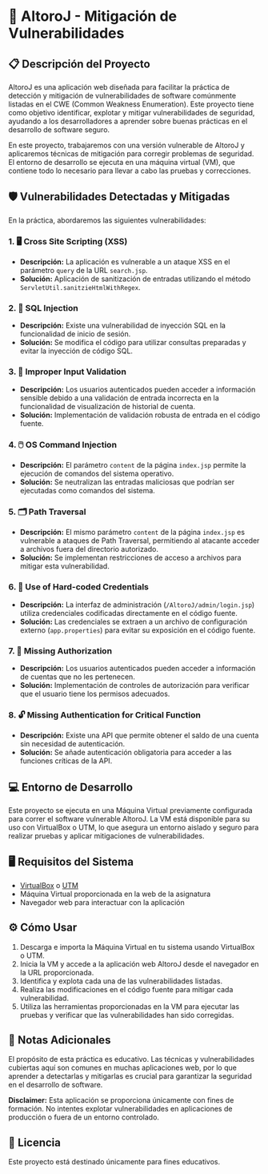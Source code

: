 # 🔐 AltoroJ - Mitigación de Vulnerabilidades

## 📋 Descripción del Proyecto

AltoroJ es una aplicación web diseñada para facilitar la práctica de detección y mitigación de vulnerabilidades de software comúnmente listadas en el CWE (Common Weakness Enumeration). Este proyecto tiene como objetivo identificar, explotar y mitigar vulnerabilidades de seguridad, ayudando a los desarrolladores a aprender sobre buenas prácticas en el desarrollo de software seguro.

En este proyecto, trabajaremos con una versión vulnerable de AltoroJ y aplicaremos técnicas de mitigación para corregir problemas de seguridad. El entorno de desarrollo se ejecuta en una máquina virtual (VM), que contiene todo lo necesario para llevar a cabo las pruebas y correcciones.

## 🛡️ Vulnerabilidades Detectadas y Mitigadas

En la práctica, abordaremos las siguientes vulnerabilidades:

### 1. 🖥️ Cross Site Scripting (XSS)
- **Descripción:** La aplicación es vulnerable a un ataque XSS en el parámetro `query` de la URL `search.jsp`.
- **Solución:** Aplicación de sanitización de entradas utilizando el método `ServletUtil.sanitzieHtmlWithRegex`.

### 2. 💉 SQL Injection
- **Descripción:** Existe una vulnerabilidad de inyección SQL en la funcionalidad de inicio de sesión.
- **Solución:** Se modifica el código para utilizar consultas preparadas y evitar la inyección de código SQL.

### 3. 🚦 Improper Input Validation
- **Descripción:** Los usuarios autenticados pueden acceder a información sensible debido a una validación de entrada incorrecta en la funcionalidad de visualización de historial de cuenta.
- **Solución:** Implementación de validación robusta de entrada en el código fuente.

### 4. 🖱️ OS Command Injection
- **Descripción:** El parámetro `content` de la página `index.jsp` permite la ejecución de comandos del sistema operativo.
- **Solución:** Se neutralizan las entradas maliciosas que podrían ser ejecutadas como comandos del sistema.

### 5. 🗂️ Path Traversal
- **Descripción:** El mismo parámetro `content` de la página `index.jsp` es vulnerable a ataques de Path Traversal, permitiendo al atacante acceder a archivos fuera del directorio autorizado.
- **Solución:** Se implementan restricciones de acceso a archivos para mitigar esta vulnerabilidad.

### 6. 🔐 Use of Hard-coded Credentials
- **Descripción:** La interfaz de administración (`/AltoroJ/admin/login.jsp`) utiliza credenciales codificadas directamente en el código fuente.
- **Solución:** Las credenciales se extraen a un archivo de configuración externo (`app.properties`) para evitar su exposición en el código fuente.

### 7. 🚫 Missing Authorization
- **Descripción:** Los usuarios autenticados pueden acceder a información de cuentas que no les pertenecen.
- **Solución:** Implementación de controles de autorización para verificar que el usuario tiene los permisos adecuados.

### 8. 🔓 Missing Authentication for Critical Function
- **Descripción:** Existe una API que permite obtener el saldo de una cuenta sin necesidad de autenticación.
- **Solución:** Se añade autenticación obligatoria para acceder a las funciones críticas de la API.

## 💻 Entorno de Desarrollo

Este proyecto se ejecuta en una Máquina Virtual previamente configurada para correr el software vulnerable AltoroJ. La VM está disponible para su uso con VirtualBox o UTM, lo que asegura un entorno aislado y seguro para realizar pruebas y aplicar mitigaciones de vulnerabilidades.

## 🖥️ Requisitos del Sistema

- [VirtualBox](https://www.virtualbox.org/) o [UTM](https://mac.getutm.app/)
- Máquina Virtual proporcionada en la web de la asignatura
- Navegador web para interactuar con la aplicación

## ⚙️ Cómo Usar

1. Descarga e importa la Máquina Virtual en tu sistema usando VirtualBox o UTM.
2. Inicia la VM y accede a la aplicación web AltoroJ desde el navegador en la URL proporcionada.
3. Identifica y explota cada una de las vulnerabilidades listadas.
4. Realiza las modificaciones en el código fuente para mitigar cada vulnerabilidad.
5. Utiliza las herramientas proporcionadas en la VM para ejecutar las pruebas y verificar que las vulnerabilidades han sido corregidas.

## 📝 Notas Adicionales

El propósito de esta práctica es educativo. Las técnicas y vulnerabilidades cubiertas aquí son comunes en muchas aplicaciones web, por lo que aprender a detectarlas y mitigarlas es crucial para garantizar la seguridad en el desarrollo de software.

**Disclaimer:** Esta aplicación se proporciona únicamente con fines de formación. No intentes explotar vulnerabilidades en aplicaciones de producción o fuera de un entorno controlado.

## 📄 Licencia

Este proyecto está destinado únicamente para fines educativos.
